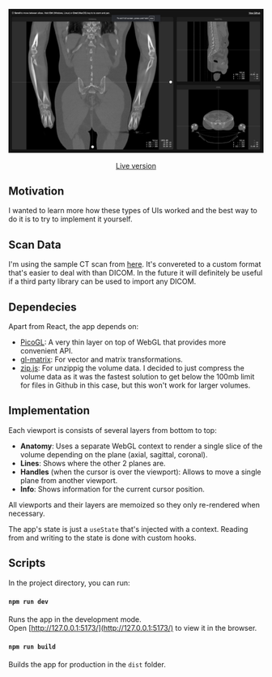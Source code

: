 <p align="center">
   <a href="https://vangelov.github.io/slice-viewer/" target="_blank">
    <img src="screenshot.png" alt="Devices preview" />
  </a>
</p>


<div align="center">

  [Live version](https://vangelov.github.io/slice-viewer/)

</div>

## Motivation

I wanted to learn more how these types of UIs worked and the best way to do it is to try to implement it yourself. 

## Scan Data
I'm using the sample CT scan from [here](https://github.com/SlicerRt/SlicerRtData/tree/master/aria-phantom-contours-branching). It's convereted to a custom format that's easier to deal with than DICOM. In the future it will definitely be useful if a third party library can be used to import any DICOM.

## Dependecies 
Apart from React, the app depends on:
- [PicoGL](https://tsherif.github.io/picogl.js/): A very thin layer on top of WebGL that provides more convenient API.
- [gl-matrix](https://glmatrix.net/): For vector and matrix transformations.
- [zip.js](https://gildas-lormeau.github.io/zip.js/): For unzippig the volume data. I decided to just compress the volume data as it was the fastest solution to get below the 100mb limit for files in Github in this case, but this won't work for larger volumes. 

## Implementation
Each viewport is consists of several layers from bottom to top:

- **Anatomy**: Uses a separate WebGL context to render a single slice of the volume depending on the plane (axial, sagittal, coronal).
- **Lines**: Shows where the other 2 planes are.
- **Handles** (when the cursor is over the viewport): Allows to move a single plane from another viewport.
- **Info**: Shows information for the current cursor position.

All viewports and their layers are memoized so they only re-rendered when necessary.

The app's state is just a `useState` that's injected with a context. Reading from and writing to the state is done with custom hooks.

### 

## Scripts

In the project directory, you can run:

#### `npm run dev`
Runs the app in the development mode.\
Open [http://127.0.0.1:5173/](http://127.0.0.1:5173/) to view it in the browser.

#### `npm run build`
Builds the app for production in the `dist` folder.


